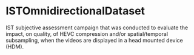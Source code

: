 # ISTOmnidirectionalDataset
IST subjective assessment campaign that was conducted to evaluate the impact, on quality, of HEVC compression and/or spatial/temporal subsampling, when the videos are displayed in a head mounted device (HDM). 
